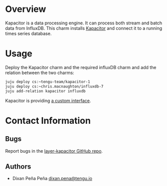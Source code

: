 # Overview

Kapacitor is a data processing engine.  It can process both stream and batch
data from InfluxDB. This charm installs [Kapacitor](https://docs.influxdata.com/kapacitor)
and connect it to a running times series database.

# Usage

Deploy the Kapacitor charm and the required influxDB charm and add the relation between the two charms:

```bash
juju deploy cs:~tengu-team/kapacitor-1
juju deploy cs:~chris.macnaughton/influxdb-7
juju add-relation kapacitor influxdb
```
Kapacitor is providing [a custom interface](https://github.com/tengu-team/interface-kapacitor).


# Contact Information

## Bugs

Report bugs in the [layer-kapacitor GitHub repo](https://github.com/tengu-team/layer-kapacitor/issues).

## Authors

 - Dixan Peña Peña <dixan.pena@tengu.io>
